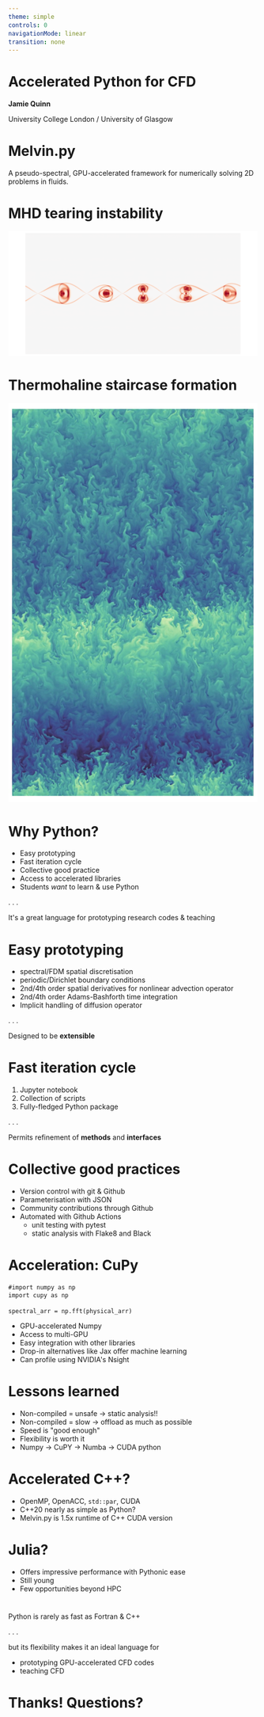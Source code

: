 ```yaml
---
theme: simple
controls: 0
navigationMode: linear
transition: none
---
```


# Accelerated Python for CFD

**Jamie Quinn**

University College London / University of Glasgow

# Melvin.py

A pseudo-spectral, GPU-accelerated framework for numerically solving 2D problems in fluids.

# MHD tearing instability

![](./img/s1e6_re1e6_tearing.png)

# Thermohaline staircase formation

![](./img/staircase.png)

# Why Python?

- Easy prototyping
- Fast iteration cycle
- Collective good practice
- Access to accelerated libraries
- Students *want* to learn & use Python

. . .

It's a great language for prototyping research codes & teaching

# Easy prototyping

- spectral/FDM spatial discretisation
- periodic/Dirichlet boundary conditions
- 2nd/4th order spatial derivatives for nonlinear advection operator
- 2nd/4th order Adams-Bashforth time integration
- Implicit handling of diffusion operator

. . .

Designed to be **extensible**

# Fast iteration cycle

1. Jupyter notebook
2. Collection of scripts
3. Fully-fledged Python package

. . .

Permits refinement of **methods** and **interfaces**

# Collective good practices

- Version control with git & Github
- Parameterisation with JSON
- Community contributions through Github
- Automated with Github Actions
  - unit testing with pytest
  - static analysis with Flake8 and Black

# Acceleration: CuPy

```
#import numpy as np
import cupy as np

spectral_arr = np.fft(physical_arr)
```

- GPU-accelerated Numpy
- Access to multi-GPU
- Easy integration with other libraries
- Drop-in alternatives like Jax offer machine learning
- Can profile using NVIDIA's Nsight

# Lessons learned

- Non-compiled = unsafe -> static analysis!!
- Non-compiled = slow -> offload as much as possible
- Speed is "good enough"
- Flexibility is worth it
- Numpy -> CuPY -> Numba -> CUDA python

# Accelerated C++?

- OpenMP, OpenACC, `std::par`, CUDA
- C++20 nearly as simple as Python?
- Melvin.py is 1.5x runtime of C++ CUDA version

# Julia?

- Offers impressive performance with Pythonic ease
- Still young
- Few opportunities beyond HPC

#

Python is rarely as fast as Fortran & C++

. . .

but its flexibility makes it an ideal language for

- prototyping GPU-accelerated CFD codes
- teaching CFD

# Thanks! Questions?

